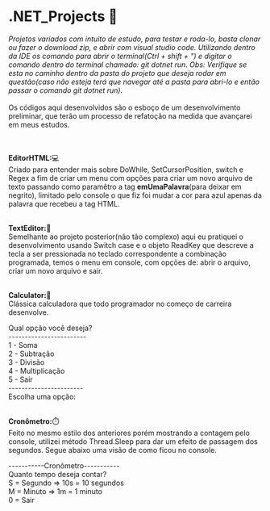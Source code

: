 # .NET_Projects 🖖
<i>Projetos variados com intuito de estudo, para testar e roda-lo, basta clonar ou fazer o download zip, e abrir com visual studio code.
Utilizando dentro da IDE os comando para abrir o terminal(Ctrl + shift + ") e digitar o comando dentro do terminal chamado: git dotnet run.
Obs: Verifique se esta no caminho dentro da pasta do projeto que deseja rodar em questão(caso não esteja terá que navegar até a pasta para abri-lo e então passar o comando git dotnet run).</i><br><br>Os códigos aqui desenvolvidos são o esboço de um desenvolvimento preliminar, que terão um processo de refatoção na medida que avançarei em meus estudos.<br><br><br>


<strong>EditorHTML:</strong>💻<br> Criado para entender mais sobre DoWhile, SetCursorPosition, switch e Regex a fim de criar um menu com opções para criar um novo arquivo de texto passando como paramêtro a tag <strong>emUmaPalavra</strong>(para deixar em negrito), limitado pelo console o que fiz foi mudar a cor para azul apenas da palavra que recebeu a tag HTML.<br><br>


<strong>TextEditor:</strong>📄<br> Semelhante ao projeto posterior(não tão complexo) aqui eu pratiquei o desenvolvimento usando Switch case e o objeto ReadKey que descreve a tecla a ser pressionada no teclado correspondente a combinação programada, temos o menu em console, com opções de: abrir o arquivo, criar um novo arquivo e sair.<br><br>


<strong>Calculator:</strong>🧮<br> Clássica calculadora que todo programador no começo de carreira desenvolve.

Qual opção você deseja?<br>
------------------------<br>
1 - Soma<br>
2 - Subtração<br>
3 - Divisão<br>
4 - Multiplicação<br>
5 - Sair<br>
-----------------------<br>
Escolha uma opção:<br><br>


<strong>Cronômetro:</strong>⏱️<br> Feito no mesmo estilo dos anteriores porém mostrando a contagem pelo console, utilizei método Thread.Sleep para dar um efeito de passagem dos segundos.
Segue abaixo uma visão de como ficou no console.

-----------Cronômetro-----------<br>
Quanto tempo deseja contar?<br>
S = Segundo => 10s = 10 segundos<br>
M = Minuto => 1m = 1 minuto<br>
0 = Sair



